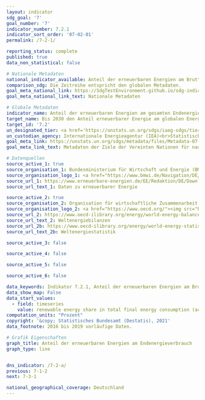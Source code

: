 ```yaml
---
layout: indicator
sdg_goal: '7'
goal_number: '7'
indicator_number: 7.2.1
indicator_sort_order: '07-02-01'
permalink: /7-2-1/

reporting_status: complete
published: true
data_non_statistical: false

# Nationale Metadaten
national_indicator_available: Anteil der erneuerbaren Energien am Bruttoendenergieverbrauch <br> Anteil der erneuerbaren Energien am gesamten Endenergieverbrauch
comparison_sdg: Die Zeitreihe entspricht den globalen Metadaten.
goal_meta_national_link: https://SdgTestEnvironment.github.io/sdg-indicators/public/MetaDe/7.2.1.pdf
goal_meta_national_link_text: Nationale Metadaten

# Globale Metadaten
indicator_name: Anteil der erneuerbaren Energien am gesamten Endenergieverbrauch
target_name: Bis 2030 den Anteil erneuerbarer Energie am globalen Energiemix deutlich erhöhen
target_id: '7.2'
un_designated_tier: <a href='https://unstats.un.org/sdgs/iaeg-sdgs/tier-classification/' title='Klicken Sie hier um weitere Informationen zur UN-Tier-Klassifikation zu erhalten.'>Tier I</a>
un_custodian_agency: Internationale Energieagentur (IEA)<br>Statistische Division der Vereinten Nationen (UNSD)<br>UN Energy, Internationale Organisation für erneuerbare Energien (IRENA)
goal_meta_link: https://unstats.un.org/sdgs/metadata/files/Metadata-07-02-01.pdf
goal_meta_link_text: Metadaten der Ziele der Vereinten Nationen für nachhaltige Entwicklung

# Datenquellen
source_active_1: true
source_organisation_1: Bundesministerium für Wirtschaft und Energie (BMWi)
source_organisation_logo_1: <a href="https://www.bmwi.de/Navigation/DE/Home/home.html"><img src="https://g205sdgs.github.io/sdg-indicators/public/OrgImgDe/bmwi.png" alt="Logo bmwi" style="height:60px; width:148px"/></a>
source_url_1: https://www.erneuerbare-energien.de/EE/Redaktion/DE/Downloads/zeitreihen-zur-entwicklung-der-erneuerbaren-energien-in-deutschland-1990-2018-en.pdf
source_url_text_1: Daten zu erneuerbarer Energie

source_active_2: true
source_organisation_2: Organisation für wirtschaftliche Zusammenarbeit und Entwicklung (OECD)
source_organisation_logo_2: <a href="https://www.oecd.org/"><img src="https://g205sdgs.github.io/sdg-indicators/public/OrgImgDe/oecd.png" alt="Logo oecd" style="height:60px; width:148px"/></a>
source_url_2: https://www.oecd-ilibrary.org/energy/world-energy-balances_25186442
source_url_text_2: Weltenergiebilanzen
source_url_2b: https://www.oecd-ilibrary.org/energy/world-energy-statistics_25183885
source_url_text_2b: Weltenergiestatistik

source_active_3: false

source_active_4: false

source_active_5: false

source_active_6: false

data_keywords: Indikator 7.2.1, Anteil der erneuerbaren Energien am Bruttoendenergieverbrauch (nach nationaler Definition), Anteil der erneuerbaren Energien am gesamten Endenergieverbrauch (nach UN-Definition)
data_show_map: False
data_start_values: 
  - field: timeseries
    value: renewable energy share in total final energy consumption (according to un definition) (%)
computation_units: "Prozent"
copyright: '&copy; Statistisches Bundesamt (Destatis), 2021'
data_footnote: 2016 bis 2019 vorläufige Daten.

# Grafik Eigenschaften
graph_title: Anteil der erneuerbaren Energien am Endenergieverbrauch
graph_type: line


dns_indicator: /7-2-a/
previous: 7-1-2
next: 7-3-1

national_geographical_coverage: Deutschland
---
```


<span></span>